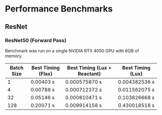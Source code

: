 # Performance Benchmarks

## ResNet

### ResNet50 (Forward Pass)

Benchmark was run on a single NVIDIA RTX 4050 GPU with 6GB of memory.

| Batch Size | Best Timing (Flax) | Best Timing (Lux + Reactant) | Best Timing (Lux) |
| ---------- | ------------------ | ---------------------------- | ----------------- |
| 1          | 0.00403 s          | 0.000575870 s                | 0.004382536 s     |
| 4          | 0.00788 s          | 0.000712372 s                | 0.011562075 s     |
| 32         | 0.05146 s          | 0.000810471 s                | 0.103826668 s     |
| 128        | 0.20071 s          | 0.009914158 s                | 0.430018518 s     |
